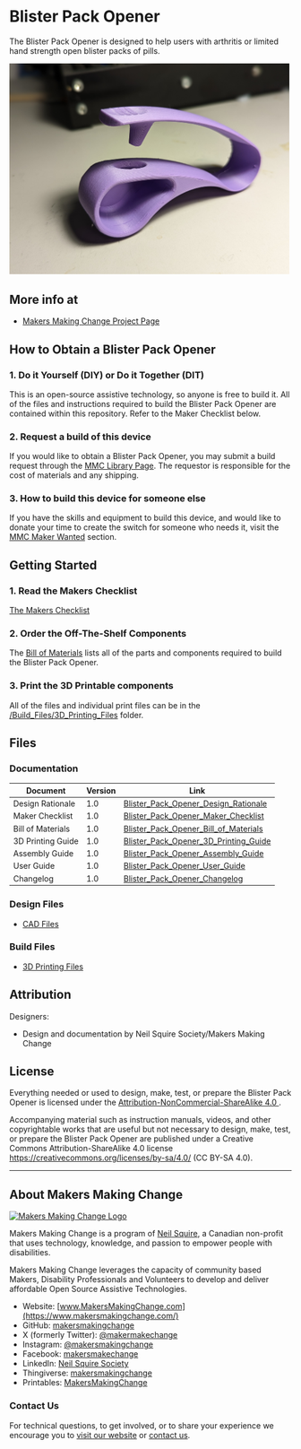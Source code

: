 # Blister Pack Opener
The Blister Pack Opener is designed to help users with arthritis or limited hand strength open blister packs of pills.

<img src="Photos/blister-pack-opener.jpg" width="500" alt="Picture of Blister Pack Opener.">

## More info at
- [Makers Making Change Project Page](https://www.makersmakingchange.com/s/product/blister-pack-opener/01tJR0000009H85YAE)

## How to Obtain a Blister Pack Opener
### 1. Do it Yourself (DIY) or Do it Together (DIT)

This is an open-source assistive technology, so anyone is free to build it. All of the files and instructions required to build the Blister Pack Opener are contained within this repository. Refer to the Maker Checklist below.

### 2. Request a build of this device

If you would like to obtain a Blister Pack Opener, you may submit a build request through the [MMC Library Page](https://www.makersmakingchange.com/s/product/blister-pack-opener/01tJR0000009H85YAE). The requestor is responsible for the cost of materials and any shipping.

### 3. How to build this device for someone else

If you have the skills and equipment to build this device, and would like to donate your time to create the switch for someone who needs it, visit the [MMC Maker Wanted](https://makersmakingchange.com/maker-wanted/) section.


## Getting Started

### 1. Read the Makers Checklist

[The Makers Checklist](/Documentation/Blister_Pack_Opener_Maker_Checklist_V1.0.pdf)

### 2. Order the Off-The-Shelf Components

The [Bill of Materials](/Documentation/Blister_Pack_Opener_BOM_V1.0.xlsx) lists all of the parts and components required to build the Blister Pack Opener. 


### 3. Print the 3D Printable components

All of the files and individual print files can be in the [/Build_Files/3D_Printing_Files](/Build_Files/3D_Printing_Files/) folder.

## Files
### Documentation
| Document             | Version | Link |
|----------------------|---------|------|
| Design Rationale     | 1.0     | [Blister_Pack_Opener_Design_Rationale](/Documentation/Blister_Pack_Opener_Design_Rationale_V1.0.pdf)     |
| Maker Checklist      | 1.0     | [Blister_Pack_Opener_Maker_Checklist](/Documentation/Blister_Pack_Opener_Maker_Checklist_V1.0.pdf)     |
| Bill of Materials    | 1.0     | [Blister_Pack_Opener_Bill_of_Materials](/Documentation/Blister_Pack_Opener_BOM_V1.0.xlsx)     |
| 3D Printing Guide    | 1.0     | [Blister_Pack_Opener_3D_Printing_Guide](/Documentation/Blister_Pack_Opener_3D_Printing_Guide_V1.0.pdf)     |
| Assembly Guide       | 1.0     | [Blister_Pack_Opener_Assembly_Guide](/Documentation/Blister_Pack_Opener_Assembly_Guide_V1.0.pdf)     |
| User Guide           | 1.0     | [Blister_Pack_Opener_User_Guide](/Documentation/Blister_Pack_Opener_User_Guide_V1.0.pdf)    |
| Changelog            | 1.0     | [Blister_Pack_Opener_Changelog](/Documentation/Blister_Pack_Opener_Changelog_V1.0.pdf)     |

### Design Files
 - [CAD Files](/Design_Files/CAD_Files)

### Build Files
 - [3D Printing Files](/Build_Files/3D_Printing_Files)

## Attribution

Designers:
 - Design and documentation by Neil Squire Society/Makers Making Change


## License
Everything needed or used to design, make, test, or prepare the Blister Pack Opener is licensed under the [Attribution-NonCommercial-ShareAlike 4.0 ](https://creativecommons.org/licenses/by-nc-sa/4.0/).

Accompanying material such as instruction manuals, videos, and other copyrightable works that are useful but not necessary to design, make, test, or prepare the Blister Pack Opener are published under a Creative Commons Attribution-ShareAlike 4.0 license https://creativecommons.org/licenses/by-sa/4.0/ (CC BY-SA 4.0).


---

## About Makers Making Change
[<img src="https://raw.githubusercontent.com/makersmakingchange/makersmakingchange/main/img/mmc_logo.svg" width="500" alt="Makers Making Change Logo">](https://www.makersmakingchange.com/)

Makers Making Change is a program of [Neil Squire](https://www.neilsquire.ca/), a Canadian non-profit that uses technology, knowledge, and passion to empower people with disabilities.

Makers Making Change leverages the capacity of community based Makers, Disability Professionals and Volunteers to develop and deliver affordable Open Source Assistive Technologies.

 - Website: [www.MakersMakingChange.com](https://www.makersmakingchange.com/)
 - GitHub: [makersmakingchange](https://github.com/makersmakingchange)
 - X (formerly Twitter): [@makermakechange](https://twitter.com/makermakechange)
 - Instagram: [@makersmakingchange](https://www.instagram.com/makersmakingchange)
 - Facebook: [makersmakechange](https://www.facebook.com/makersmakechange)
 - LinkedIn: [Neil Squire Society](https://www.linkedin.com/company/neil-squire-society/)
 - Thingiverse: [makersmakingchange](https://www.thingiverse.com/makersmakingchange/about)
 - Printables: [MakersMakingChange](https://www.printables.com/@MakersMakingChange)

### Contact Us
For technical questions, to get involved, or to share your experience we encourage you to [visit our website](https://www.makersmakingchange.com/) or [contact us](https://www.makersmakingchange.com/s/contact).
